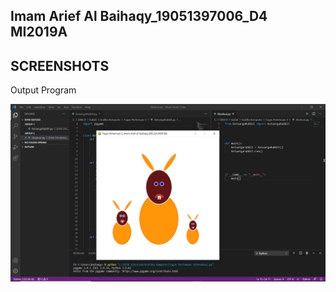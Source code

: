 Imam Arief Al Baihaqy_19051397006_D4 MI2019A
---

## SCREENSHOTS
Output Program

![Imam Arief Al Baihaqy](./screenshots/keluargarabbit1.png 'Imam Arief Al Baihaqy')